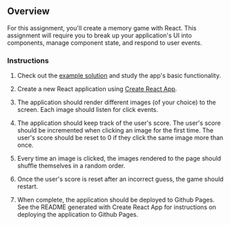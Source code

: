 ## Overview

For this assignment, you'll create a memory game with React. This assignment will require you to break up your application's UI into components, manage component state, and respond to user events.

### Instructions

1. Check out the [example solution](https://clicky-game.netlify.com/) and study the app's basic functionality.

2. Create a new React application using [Create React App](https://github.com/facebookincubator/create-react-app).

3. The application should render different images (of your choice) to the screen. Each image should listen for click events.

4. The application should keep track of the user's score. The user's score should be incremented when clicking an image for the first time. The user's score should be reset to 0 if they click the same image more than once.

5. Every time an image is clicked, the images rendered to the page should shuffle themselves in a random order.

6. Once the user's score is reset after an incorrect guess, the game should restart.

7. When complete, the application should be deployed to Github Pages. See the README generated with Create React App for instructions on deploying the application to Github Pages.
